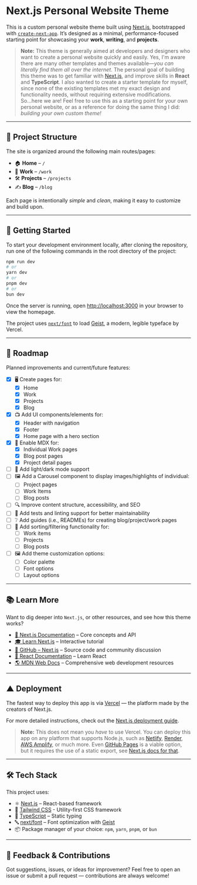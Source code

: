 # Next.js Personal Website Theme

This is a custom personal website theme built using [Next.js](https://nextjs.org), bootstrapped with [
`create-next-app`](https://nextjs.org/docs/app/api-reference/cli/create-next-app). It’s designed as a minimal,
performance-focused starting point for showcasing your **work**, **writing**, and **projects**.

> **Note:** This theme is generally aimed at developers and designers who want to create a personal website
> quickly and easily. Yes, I'm aware there are many other templates and themes available—_you can literally find
> them all over the internet_. The personal goal of building this theme was to get familiar
> with [Next.js](https://nextjs.org), and improve skills in **React** and **TypeScript**.
> I also wanted to create a starter template for myself, since none of the existing templates met my exact design and
> functionality needs, without requiring extensive modifications. So...here we are! Feel free to use this as a starting
> point for your own personal website, or as a reference for doing the same thing I did: _building your own custom
> theme!_
---

## 🧱 Project Structure

The site is organized around the following main routes/pages:

- 🏠 **Home** – `/`
- 💼 **Work** – `/work`
- 🛠️ **Projects** – `/projects`
- ✍️ **Blog** – `/blog`

Each page is intentionally _simple_ and _clean_, making it easy to customize and build upon.

---

## 🚀 Getting Started

To start your development environment locally, after cloning the repository, run one of the following commands
in the root directory of the project:

```bash
npm run dev
# or
yarn dev
# or
pnpm dev
# or
bun dev
```

Once the server is running, open [http://localhost:3000](http://localhost:3000) in your browser to view the
homepage.

The project uses [`next/font`](https://nextjs.org/docs/app/building-your-application/optimizing/fonts) to
load [Geist](https://vercel.com/font), a modern, legible typeface by Vercel.

---

## 🧭 Roadmap

Planned improvements and current/future features:

- [X] 🖥️ Create pages for:
    - [X] Home
    - [X] Work
    - [X] Projects
    - [X] Blog
- [X] 📺 Add UI components/elements for:
    - [X] Header with navigation
    - [X] Footer
    - [X] Home page with a hero section
- [X] 📄 Enable MDX for:
    - [X] Individual Work pages
    - [X] Blog post pages
    - [X] Project detail pages
- [ ] 🌙 Add light/dark mode support
- [ ] 🖼️ Add a Carousel component to display images/highlights of individual:
    - [ ] Project pages
    - [ ] Work Items
    - [ ] Blog posts
- [ ] 🔍 Improve content structure, accessibility, and SEO
- [ ] 🧪 Add tests and linting support for better maintainability
- [ ] ❔ Add guides (i.e., READMEs) for creating blog/project/work pages
- [ ] 🔢 Add sorting/filtering functionality for:
    - [ ] Work items
    - [ ] Projects
    - [ ] Blog posts
- [ ] 🖼 Add theme customization options:
    - [ ] Color palette
    - [ ] Font options
    - [ ] Layout options

---

## 📚 Learn More

Want to dig deeper into `Next.js`, or other resources, and see how this theme works?

- [📘 Next.js Documentation](https://nextjs.org/docs) – Core concepts and API
- [🎓 Learn Next.js](https://nextjs.org/learn) – Interactive tutorial
- [🔗 GitHub – Next.js](https://github.com/nextjs) – Source code and community discussion
- [📖 React Documentation](https://reactjs.org/docs/getting-started.html) – Learn React
- [🌎 MDN Web Docs](https://developer.mozilla.org/en-US/) – Comprehensive web development resources

---

## ▲ Deployment

The fastest way to deploy this app is
via [Vercel](https://vercel.com/new?utm_medium=default-template&filter=next.js&utm_source=create-next-app&utm_campaign=create-next-app-readme) —
the platform made by the creators of Next.js.

For more detailed instructions, check out
the [Next.js deployment guide](https://nextjs.org/docs/app/building-your-application/deploying).

> **Note:** This does not mean you _have_ to use Vercel. You can deploy this app on any platform that supports
> Node.js, such as [Netlify](https://www.netlify.com), [Render](https://render.com),
> [AWS Amplify](https://aws.amazon.com/amplify/), or much more. Even [GitHub Pages](https://pages.github.com/) is
> a viable option, but it requires the use of a static export,
> see [Next.js docs for that](https://nextjs.org/docs/app/getting-started/deploying#static-export).

---

## 🛠 Tech Stack

This project uses:

- ⚛️ [Next.js](https://nextjs.org) – React-based framework
- 💅 [Tailwind CSS](https://tailwindcss.com) - Utility-first CSS framework
- 🧱 [TypeScript](https://www.typescriptlang.org) – Static typing
- 🔤 [next/font](https://nextjs.org/docs/app/building-your-application/optimizing/fonts) – Font optimization
  with [Geist](https://vercel.com/font)
- 📦 Package manager of your choice: `npm`, `yarn`, `pnpm`, or `bun`

---

## 💬 Feedback & Contributions

Got suggestions, issues, or ideas for improvement? Feel free to open an issue or submit a pull request — contributions
are always welcome!
